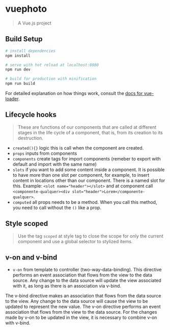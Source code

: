 # vuephoto

> A Vue.js project

## Build Setup

``` bash
# install dependencies
npm install

# serve with hot reload at localhost:8080
npm run dev

# build for production with minification
npm run build
```

For detailed explanation on how things work, consult the [docs for vue-loader](http://vuejs.github.io/vue-loader).

## Lifecycle hooks

> These are functions of our components that are called at different stages in the life cycle of a component, that is, from its creation to its destruction.

- `created(){}` logic this is call when the component are created.
- `props` inputs from components
- `components` create tags for import components (remeber to export with default and import with the same name)
- `slots` if you want to add some content inside a component. It is possible to have more than one slot per component, for example, to insert content in locations other than our component. There is a named slot for this. Example: `<slot name="header"></slot>` and at component call `<componente-qualquer><div slot="header">Lorem</componente-qualquer>`.
- `computed` all props needs to be a method. When you call this method, you need to call without the `()` like a prop.

## Style scoped

> Use the tag `scoped` at style tag to close the scope for only the current component and use a global selector to stylized items.

## v-on and v-bind

- `v-on` from template to controller (two-way-data-binding). This directive performs an event association that flows from the view to the data source. Any change to the data source will update the view associated with it, as long as there is an association via v-bind.

The v-bind directive makes an association that flows from the data source to the view. Any change to the data source will cause the view to be updated to represent the new value. The v-on directive performs an event association that flows from the view to the data source. For the changes made by v-on to be updated in the view, it is necessary to combine v-on with v-bind.
